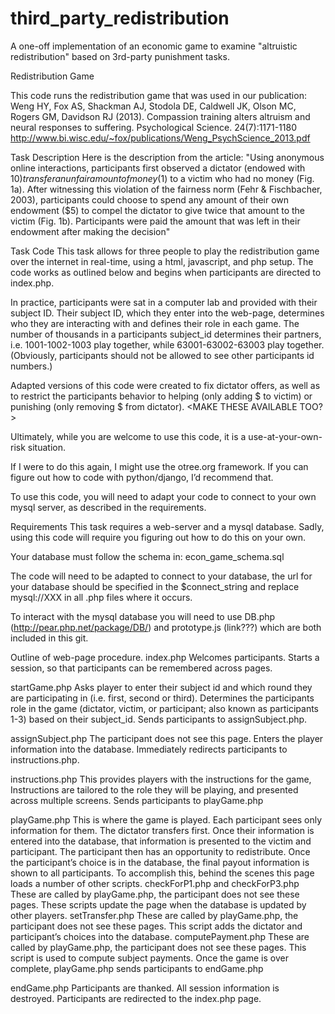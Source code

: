 # third_party_redistribution
A one-off implementation of an economic game to examine "altruistic redistribution" based on 3rd-party punishment tasks.

Redistribution Game

This code runs the redistribution game that was used in our publication:
Weng HY, Fox AS, Shackman AJ, Stodola DE, Caldwell JK, Olson MC, Rogers GM, Davidson RJ (2013).  Compassion training alters altruism and neural responses to suffering. Psychological Science. 24(7):1171-1180 
http://www.bi.wisc.edu/~fox/publications/Weng_PsychScience_2013.pdf

Task Description
Here is the description from the article:
"Using anonymous online interactions, participants first observed a dictator (endowed with $10) transfer an unfair amount of money ($1) to a victim who had no money (Fig. 1a). After witnessing this violation of the fairness norm (Fehr & Fischbacher, 2003), participants could choose to spend any amount of their own endowment ($5) to compel the dictator to give twice that amount to the victim (Fig. 1b). Participants were paid the amount that was left in their endowment after making the decision"




Task Code
This task allows for three people to play the redistribution game over the internet in real-time, using a html, javascript, and php setup. The code works as outlined below and begins when participants are directed to index.php.

In practice, participants were sat in a computer lab and provided with their subject ID. Their subject ID, which they enter into the web-page, determines who they are interacting with and defines their role in each game. The number of thousands in a participants subject_id determines their partners, i.e. 1001-1002-1003 play together, while 63001-63002-63003 play together. (Obviously, participants should not be allowed to see other participants id numbers.)

Adapted versions of this code were created to fix dictator offers, as well as to restrict the participants behavior to helping (only adding $ to victim) or punishing (only removing $ from dictator). <MAKE THESE AVAILABLE TOO?>

Ultimately, while you are welcome to use this code, it is a use-at-your-own-risk situation. 

If I were to do this again, I might use the otree.org framework. If you can figure out how to code with python/django, I’d recommend that. 

To use this code, you will need to adapt your code to connect to your own mysql server, as described in the requirements. 


Requirements
This task requires a web-server and a mysql database. Sadly, using this code will require you figuring out how to do this on your own. 

Your database must follow the schema in: econ_game_schema.sql

The code will need to be adapted to connect to your database, the url for your database should be specified in the $connect_string and replace mysql://XXX in all .php files where it occurs. 

To interact with the mysql database you will need to use DB.php (http://pear.php.net/package/DB/) and prototype.js (link???) which are both included in this git. 


Outline of web-page procedure.
index.php
Welcomes participants.
Starts a session, so that participants can be remembered across pages.

startGame.php
Asks player to enter their subject id and which round they are participating in (i.e. first, second or third). 
Determines the participants role in the game (dictator, victim, or participant; also known as participants 1-3) based on their subject_id.
Sends participants to assignSubject.php.

assignSubject.php
The participant does not see this page. 
Enters the player information into the database. 
Immediately redirects participants to instructions.php.

instructions.php
This provides players with the instructions for the game,
Instructions are tailored to the role they will be playing, and presented across multiple screens. 
Sends participants to playGame.php

playGame.php
This is where the game is played. 
Each participant sees only information for them. 
The dictator transfers first.
Once their information is entered into the database, that information is presented to the victim and participant. 
The participant then has an opportunity to redistribute. 
Once the participant’s choice is in the database, the final payout information is shown to all participants. 
To accomplish this, behind the scenes this page loads a number of other scripts. 
checkForP1.php and checkForP3.php
These are called by playGame.php, the participant does not see these pages.
These scripts update the page when the database is updated by other players.
setTransfer.php
These are called by playGame.php, the participant does not see these pages.
This script adds the dictator and participant’s choices into the database. 
computePayment.php
These are called by playGame.php, the participant does not see these pages.
This script is used to compute subject payments.
Once the game is over complete, playGame.php sends participants to endGame.php

endGame.php
Participants are thanked.
All session information is destroyed.
Participants are redirected to the index.php page. 



